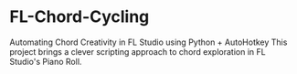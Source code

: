 # FL-Chord-Cycling
Automating Chord Creativity in FL Studio using Python + AutoHotkey This project brings a clever scripting approach to chord exploration in FL Studio's Piano Roll.
